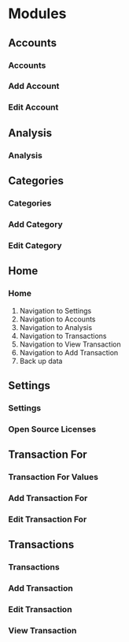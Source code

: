# Modules

## Accounts

### Accounts

### Add Account

### Edit Account

## Analysis

### Analysis

## Categories

### Categories

### Add Category

### Edit Category

## Home

### Home

1. Navigation to Settings
2. Navigation to Accounts
3. Navigation to Analysis
4. Navigation to Transactions
5. Navigation to View Transaction
6. Navigation to Add Transaction
7. Back up data

## Settings

### Settings

### Open Source Licenses

## Transaction For

### Transaction For Values

### Add Transaction For

### Edit Transaction For

## Transactions

### Transactions

### Add Transaction

### Edit Transaction

### View Transaction
